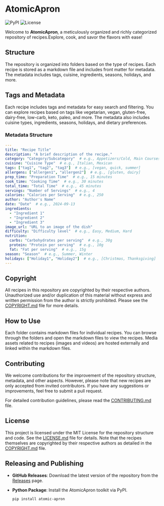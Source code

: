 # AtomicApron

![PyPI](https://img.shields.io/pypi/v/atomic-apron)
![License](https://img.shields.io/github/license/kmcconnell/atomic-apron)

Welcome to **AtomicApron**, a meticulously organized and richly categorized repository of recipes.Explore, cook, and savor the flavors with ease!

## Structure

The repository is organized into folders based on the type of recipes. Each recipe is stored as a markdown file and includes front matter for metadata. The metadata includes tags, cuisine, ingredients, seasons, holidays, and more.

## Tags and Metadata

Each recipe includes tags and metadata for easy search and filtering. You can explore recipes based on tags like vegetarian, vegan, gluten-free, dairy-free, low-carb, keto, paleo, and more. The metadata also includes cuisine types, ingredients, seasons, holidays, and dietary preferences.

### Metadata Structure
```yaml
---
title: "Recipe Title"
description: "A brief description of the recipe."
category: "Category/Subcategory"  # e.g., Appetizers/Cold, Main Courses/Meat
cuisine: "Cuisine Type"  # e.g., Italian, Mexican
tags: ["tag1", "tag2", "tag3"]  # e.g., [vegan, quick, summer]
allergens: ["allergen1", "allergen2"]  # e.g., [gluten, dairy]
prep_time: "Preparation Time"  # e.g., 15 minutes
cook_time: "Cooking Time"  # e.g., 30 minutes
total_time: "Total Time"  # e.g., 45 minutes
servings: "Number of Servings"  # e.g., 4
calories: "Calories per Serving"  # e.g., 250
author: "Author's Name"
date: "Date"  # e.g., 2024-09-13
ingredients:
  - "Ingredient 1"
  - "Ingredient 2"
  - "Ingredient 3"
image_url: "URL to an image of the dish"
difficulty: "Difficulty level"  # e.g., Easy, Medium, Hard
nutrition:
  carbs: "Carbohydrates per serving"  # e.g., 30g
  protein: "Protein per serving"  # e.g., 10g
  fat: "Fat per serving"  # e.g., 15g
season: "Season"  # e.g., Summer, Winter
holidays: ["Holiday1", "Holiday2"]  # e.g., [Christmas, Thanksgiving]
---
```

## Copyright

All recipes in this repository are copyrighted by their respective authors. Unauthorized use and/or duplication of this material without express and written permission from the author is strictly prohibited. Please see the [COPYRIGHT.md](COPYRIGHT.md) file for more details.

## How to Use

Each folder contains markdown files for individual recipes. You can browse through the folders and open the markdown files to view the recipes. Media assets related to recipes (images and videos) are hosted externally and linked within the markdown files.

## Contributing

We welcome contributions for the improvement of the repository structure, metadata, and other aspects. However, please note that new recipes are only accepted from invited contributors. If you have any suggestions or improvements, feel free to submit a pull request.

For detailed contribution guidelines, please read the [CONTRIBUTING.md](CONTRIBUTING.md) file.

## License

This project is licensed under the MIT License for the repository structure and code. See the [LICENSE.md](LICENSE.md) file for details. Note that the recipes themselves are copyrighted by their respective authors as detailed in the [COPYRIGHT.md](COPYRIGHT.md) file.

## Releasing and Publishing

- **GitHub Releases**: Download the latest version of the repository from the [Releases](https://github.com/kmcconnell/atomic-apron/releases) page.

- **Python Package**: Install the AtomicApron toolkit via PyPI.
  ```bash
  pip install atomic-apron
  ```